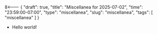 8<--- { "draft": true, "title": "Miscellanea for 2025-07-02", "time": "23:59:00-07:00", "type": "miscellanea", "slug": "miscellanea", "tags": [ "miscellanea" ] }

- Hello world!
